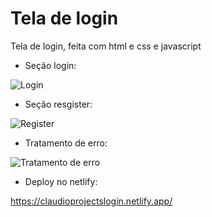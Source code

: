 # Tela de login

Tela de login, feita com html e css e javascript

 * Seção login:
 
![Login](https://user-images.githubusercontent.com/95532270/159796258-38358da5-8bbb-4d86-aacd-edd3ebe1b7fe.JPG)

* Seção resgister:

![Register](https://user-images.githubusercontent.com/95532270/159796332-98d895cb-ad1e-4859-9ac5-5dab46e72863.JPG)

* Tratamento de erro:

![Tratamento de erro](https://user-images.githubusercontent.com/95532270/159796385-fc2bc673-7a1c-41b3-8570-e89622bbf32c.JPG)

* Deploy no netlify:

https://claudioprojectslogin.netlify.app/
